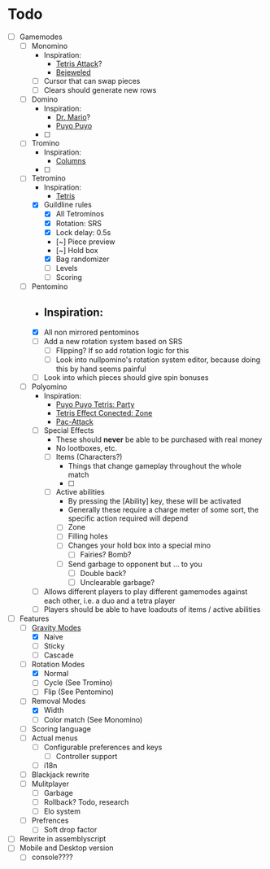 # Todo
- [ ] Gamemodes
	- [ ] Monomino
		- Inspiration:
			- [Tetris Attack](https://tetris.wiki/Tetris_Attack)?
			- [Bejeweled]()
		- [ ] Cursor that can swap pieces
		- [ ] Clears should generate new rows 
	- [ ] Domino
		- Inspiration:
			- [Dr. Mario](https://tetris.wiki/Dr._Mario)?
			- [Puyo Puyo]()
		- [ ] 
	- [ ] Tromino
		- Inspiration:
			- [Columns](https://tetris.wiki/Columns)
		- [ ] 
	- [ ] Tetromino
		- Inspiration:
			- [Tetris]()
		- [x] Guildline rules
			- [x] All Tetrominos
			- [x] Rotation: SRS
			- [x] Lock delay: 0.5s
			- [~] Piece preview
			- [~] Hold box
			- [x] Bag randomizer
			- [ ] Levels
			- [ ] Scoring
	- [ ] Pentomino
		- Inspiration:
			- 
		- [x] All non mirrored pentominos
		- [ ] Add a new rotation system based on SRS
			- [ ] Flipping? If so add rotation logic for this
			- [ ] Look into nullpomino's rotation system editor, because doing this by hand seems painful
		- [ ] Look into which pieces should give spin bonuses
	- [ ] Polyomino
		- Inspiration:
			- [Puyo Puyo Tetris: Party](https://tetris.wiki/Puyo_Puyo_Tetris#Party)
			- [Tetris Effect Conected: Zone](https://tetris.wiki/Tetris_Effect#Zone_mechanic)
			- [Pac-Attack](https://en.wikipedia.org/wiki/Pac-Attack)
		- [ ] Special Effects
			- These should **never** be able to be purchased with real money 
			- No lootboxes, etc.
			- [ ] Items (Characters?)
				- Things that change gameplay throughout the whole match
				- [ ] 
			- [ ] Active abilities
				- By pressing the [Ability] key, these will be activated
				- Generally these require a charge meter of some sort, the specific action required will depend 
				- [ ] Zone
				- [ ] Filling holes
				- [ ] Changes your hold box into a special mino
					- [ ] Fairies? Bomb?
				- [ ] Send garbage to opponent but ... to you
					- [ ] Double back?
					- [ ] Unclearable garbage?
		- [ ] Allows different players to play different gamemodes against each other, i.e. a duo and a tetra player
		- [ ] Players should be able to have loadouts of items / active abilities
- [ ] Features
	- [ ] [Gravity Modes](https://tetris.wiki/Line_clear#Line_clear_gravity)
		- [x] Naive
		- [ ] Sticky
		- [ ] Cascade
	- [ ] Rotation Modes
		- [x] Normal
		- [ ] Cycle (See Tromino)
		- [ ] Flip (See Pentomino)
	- [ ] Removal Modes
		- [x] Width
		- [ ] Color match (See Monomino)
	- [ ] Scoring language
	- [ ] Actual menus 
		- [ ] Configurable preferences and keys
			- [ ] Controller support
		- [ ] i18n
	- [ ] Blackjack rewrite
	- [ ] Mulitplayer
		- [ ] Garbage
		- [ ] Rollback? Todo, research
		- [ ] Elo system
	- [ ] Prefrences
		- [ ] Soft drop factor
- [ ] Rewrite in assemblyscript
- [ ] Mobile and Desktop version
	- [ ] console????